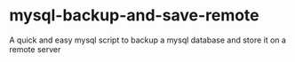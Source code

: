 # mysql-backup-and-save-remote
A quick and easy mysql script to backup a mysql database and store it on a remote server
